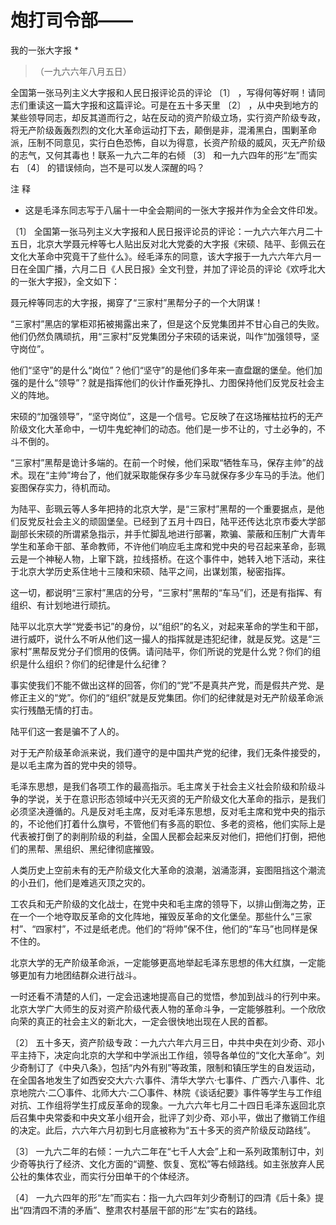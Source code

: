 #  炮打司令部——  
我的一张大字报  *

> （一九六六年八月五日）

全国第一张马列主义大字报和人民日报评论员的评论  〔1〕  ，写得何等好啊！请同志们重读这一篇大字报和这篇评论。可是在五十多天里  〔2〕
，从中央到地方的某些领导同志，却反其道而行之，站在反动的资产阶级立场，实行资产阶级专政，将无产阶级轰轰烈烈的文化大革命运动打下去，颠倒是非，混淆黑白，围剿革命派，压制不同意见，实行白色恐怖，自以为得意，长资产阶级的威风，灭无产阶级的志气，又何其毒也！联系一九六二年的右倾
〔3〕  和一九六四年的形“左”而实右  〔4〕  的错误倾向，岂不是可以发人深醒的吗？

注 释

*  这是毛泽东同志写于八届十一中全会期间的一张大字报并作为全会文件印发。 

〔1〕
全国第一张马列主义大字报和人民日报评论员的评论：一九六六年六月二十五日，北京大学聂元梓等七人贴出反对北大党委的大字报《宋硕、陆平、彭佩云在文化大革命中究竟干了些什么》。经毛泽东的同意，该大字报于一九六六年六月一日在全国广播，六月二日《人民日报》全文刊登，并加了评论员的评论《欢呼北大的一张大字报》，全文如下：

聂元梓等同志的大字报，揭穿了“三家村”黑帮分子的一个大阴谋！

“三家村”黑店的掌柜邓拓被揭露出来了，但是这个反党集团并不甘心自己的失败。他们仍然负隅顽抗，用“三家村”反党集团分子宋硕的话来说，叫作“加强领导，坚守岗位”。

他们“坚守”的是什么“岗位”？他们“坚守”的是他们多年来一直盘踞的堡垒。他们加强的是什么“领导”？就是指挥他们的伙计作垂死挣扎、力图保持他们反党反社会主义的阵地。

宋硕的“加强领导”，“坚守岗位”，这是一个信号。它反映了在这场摧枯拉朽的无产阶级文化大革命中，一切牛鬼蛇神们的动态。他们是一步不让的，寸土必争的，不斗不倒的。

“三家村”黑帮是诡计多端的。在前一个时候，他们采取“牺牲车马，保存主帅”的战术。现在“主帅”垮台了，他们就采取能保存多少车马就保存多少车马的手法。他们妄图保存实力，待机而动。

为陆平、彭珮云等人多年把持的北京大学，是“三家村”黑帮的一个重要据点，是他们反党反社会主义的顽固堡垒。已经到了五月十四日，陆平还传达北京市委大学部副部长宋硕的所谓紧急指示，并手忙脚乱地进行部署，欺骗、蒙蔽和压制广大青年学生和革命干部、革命教师，不许他们响应毛主席和党中央的号召起来革命，彭珮云是一个神秘人物，上窜下跳，拉线搭桥。在这个事件中，她转入地下活动，来往于北京大学历史系住地十三陵和宋硕、陆平之间，出谋划策，秘密指挥。

这一切，都说明“三家村”黑店的分号，“三家村”黑帮的“车马”们，还是有指挥、有组织、有计划地进行顽抗。

陆平以北京大学“党委书记”的身份，以“组织”的名义，对起来革命的学生和干部，进行威吓，说什么不听从他们这一撮人的指挥就是违犯纪律，就是反党。这是“三家村”黑帮反党分子们惯用的伎俩。请问陆平，你们所说的党是什么党？你们的组织是什么组织？你们的纪律是什么纪律？

事实使我们不能不做出这样的回答，你们的“党”不是真共产党，而是假共产党、是修正主义的“党”。你们的“组织”就是反党集团。你们的纪律就是对无产阶级革命派实行残酷无情的打击。

陆平们这一套是骗不了人的。

对于无产阶级革命派来说，我们遵守的是中国共产党的纪律，我们无条件接受的，是以毛主席为首的党中央的领导。

毛泽东思想，是我们各项工作的最高指示。毛主席关于社会主义社会阶级和阶级斗争的学说，关于在意识形态领域中兴无灭资的无产阶级文化大革命的指示，是我们必须坚决遵循的。凡是反对毛主席，反对毛泽东思想，反对毛主席和党中央的指示的，不论他们打着什么旗号，不管他们有多高的职位、多老的资格，他们实际上是代表被打倒了的剥削阶级的利益，全国人民都会起来反对他们，把他们打倒，把他们的黑帮、黑组织、黑纪律彻底摧毁。

人类历史上空前未有的无产阶级文化大革命的浪潮，汹涌澎湃，妄图阻挡这个潮流的小丑们，他们是难逃灭顶之灾的。

工农兵和无产阶级的文化战士，在党中央和毛主席的领导下，以排山倒海之势，正在一个一个地夺取反革命的文化阵地，摧毁反革命的文化堡垒。那些什么“三家村”、“四家村”，不过是纸老虎。他们的“将帅”保不住，他们的“车马”也同样是保不住的。

北京大学的无产阶级革命派，一定能够更高地举起毛泽东思想的伟大红旗，一定能够更加有力地团结群众进行战斗。

一时还看不清楚的人们，一定会迅速地提高自己的觉悟，参加到战斗的行列中来。北京大学广大师生的反对资产阶级代表人物的革命斗争，一定能够胜利。一个欣欣向荣的真正的社会主义的新北大，一定会很快地出现在人民的首都。

〔2〕
五十多天，资产阶级专政：一九六六年六月三日，中共中央在刘少奇、邓小平主持下，决定向北京的大学和中学派出工作组，领导各单位的“文化大革命”。刘少奇制订了《中央八条》，包括“内外有别”等政策，限制和镇压学生的自发运动，在全国各地发生了如西安交大六·六事件、清华大学六·七事件、广西六·八事件、北京地院六·二〇事件、北师大六·二〇事件、林院《谈话纪要》事件等学生与工作组对抗、工作组将学生打成反革命的现象。一九六六年七月二十四日毛泽东返回北京后召集中央常委和中央文革小组开会，批评了刘少奇、邓小平，做出了撤销工作组的决定。此后，六六年六月初到七月底被称为“五十多天的资产阶级反动路线”。

〔3〕
一九六二年的右倾：一九六二年在“七千人大会”上和一系列政策制订中，刘少奇等执行了经济、文化方面的“调整、恢复、宽松”等右倾路线。如主张放弃人民公社的集体农业，而实行分田单干的个体经济。

〔4〕  一九六四年的形“左”而实右：指一九六四年刘少奇制订的四清《后十条》提出“四清四不清的矛盾”、整肃农村基层干部的形“左”实右的路线。

  

